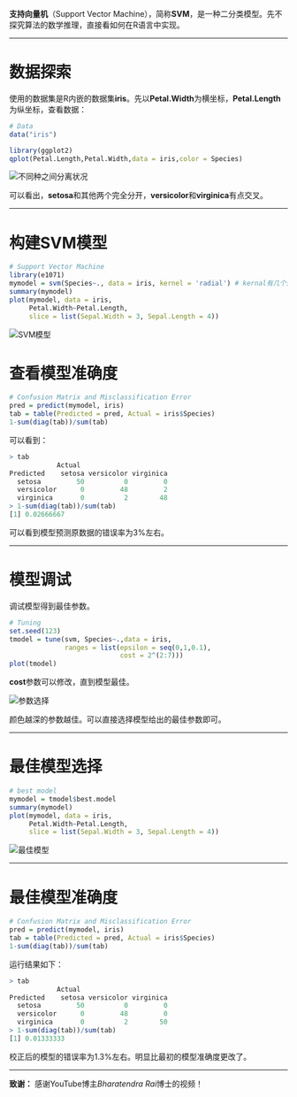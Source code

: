 **支持向量机**（Support Vector Machine），简称**SVM**，是一种二分类模型。先不探究算法的数学推理，直接看如何在R语言中实现。

----

# 数据探索

使用的数据集是R内嵌的数据集**iris**。先以**Petal.Width**为横坐标，**Petal.Length**为纵坐标，查看数据：

```R
# Data
data("iris")

library(ggplot2)
qplot(Petal.Length,Petal.Width,data = iris,color = Species)
```

![不同种之间分离状况](https://github.com/lixiang117423/R/raw/master/MachineLearning/SupportVectorMachine/figures/1.png)

可以看出，**setosa**和其他两个完全分开，**versicolor**和**virginica**有点交叉。

---

# 构建SVM模型

```R
# Support Vector Machine
library(e1071)
mymodel = svm(Species~., data = iris, kernel = 'radial') # kernal有几个选项，不同的选项准确度不一样
summary(mymodel)
plot(mymodel, data = iris,
     Petal.Width~Petal.Length,
     slice = list(Sepal.Width = 3, Sepal.Length = 4))
```

![SVM模型](https://github.com/lixiang117423/R/raw/master/MachineLearning/SupportVectorMachine/figures/2.png)

# 查看模型准确度

```R
# Confusion Matrix and Misclassification Error
pred = predict(mymodel, iris)
tab = table(Predicted = pred, Actual = iris$Species)
1-sum(diag(tab))/sum(tab)
```

可以看到：

```R
> tab
            Actual
Predicted    setosa versicolor virginica
  setosa         50          0         0
  versicolor      0         48         2
  virginica       0          2        48
> 1-sum(diag(tab))/sum(tab)
[1] 0.02666667
```

可以看到模型预测原数据的错误率为3%左右。

---

# 模型调试

调试模型得到最佳参数。

```R
# Tuning 
set.seed(123)
tmodel = tune(svm, Species~.,data = iris,
              ranges = list(epsilon = seq(0,1,0.1),
                            cost = 2^(2:7)))
plot(tmodel)
```

**cost**参数可以修改，直到模型最佳。

![参数选择](https://github.com/lixiang117423/R/raw/master/MachineLearning/SupportVectorMachine/figures/4.png)

颜色越深的参数越佳。可以直接选择模型给出的最佳参数即可。

---

# 最佳模型选择

```R
# best model
mymodel = tmodel$best.model
summary(mymodel)
plot(mymodel, data = iris,
     Petal.Width~Petal.Length,
     slice = list(Sepal.Width = 3, Sepal.Length = 4))
```

![最佳模型](https://github.com/lixiang117423/R/raw/master/MachineLearning/SupportVectorMachine/figures/3.png)

---

# 最佳模型准确度

```R
# Confusion Matrix and Misclassification Error
pred = predict(mymodel, iris)
tab = table(Predicted = pred, Actual = iris$Species)
1-sum(diag(tab))/sum(tab)
```

运行结果如下：

```R
> tab
            Actual
Predicted    setosa versicolor virginica
  setosa         50          0         0
  versicolor      0         48         0
  virginica       0          2        50
> 1-sum(diag(tab))/sum(tab)
[1] 0.01333333
```

校正后的模型的错误率为1.3%左右。明显比最初的模型准确度更改了。

---

**致谢：**
感谢YouTube博主*Bharatendra Rai*博士的视频！